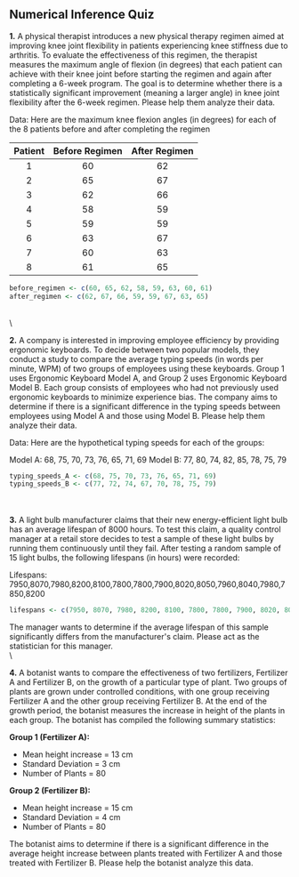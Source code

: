 Numerical Inference Quiz
---------------------------------------

**1.** A physical therapist introduces a new physical therapy regimen aimed at improving knee joint flexibility in patients experiencing knee stiffness due to arthritis. To evaluate the effectiveness of this regimen, the therapist measures the maximum angle of flexion (in degrees) that each patient can achieve with their knee joint before starting the regimen and again after completing a 6-week program. The goal is to determine whether there is a statistically significant improvement (meaning a larger angle) in knee joint flexibility after the 6-week regimen.  Please help them analyze their data.

Data:
Here are the maximum knee flexion angles (in degrees) for each of the 8 patients before and after completing the regimen

| Patient | Before Regimen | After Regimen |
|:----:|:--------------:|:-------------:|
|  1   |       60       |       62      |
|  2   |       65       |       67      |
|  3   |       62       |       66      |
|  4   |       58       |       59      |
|  5   |       59       |       59      |
|  6   |       63       |       67      |
|  7   |       60       |       63      |
|  8   |       61       |       65      |

```r
before_regimen <- c(60, 65, 62, 58, 59, 63, 60, 61)
after_regimen <- c(62, 67, 66, 59, 59, 67, 63, 65)
```
\
\

**2.** A company is interested in improving employee efficiency by providing ergonomic keyboards. To decide between two popular models, they conduct a study to compare the average typing speeds (in words per minute, WPM) of two groups of employees using these keyboards. Group 1 uses Ergonomic Keyboard Model A, and Group 2 uses Ergonomic Keyboard Model B. Each group consists of employees who had not previously used ergonomic keyboards to minimize experience bias. The company aims to determine if there is a significant difference in the typing speeds between employees using Model A and those using Model B.  Please help them analyze their data.

Data:
Here are the hypothetical typing speeds for each of the groups:

Model A: 68, 75, 70, 73, 76, 65, 71, 69
Model B: 77, 80, 74, 82, 85, 78, 75, 79

```r
typing_speeds_A <- c(68, 75, 70, 73, 76, 65, 71, 69)
typing_speeds_B <- c(77, 72, 74, 67, 70, 78, 75, 79)
```
\
\
**3.** A light bulb manufacturer claims that their new energy-efficient light bulb has an average lifespan of 8000 hours. To test this claim, a quality control manager at a retail store decides to test a sample of these light bulbs by running them continuously until they fail. After testing a random sample of 15 light bulbs, the following lifespans (in hours) were recorded:

Lifespans: 7950,8070,7980,8200,8100,7800,7800,7900,8020,8050,7960,8040,7980,7850,8200

```r
lifespans <- c(7950, 8070, 7980, 8200, 8100, 7800, 7800, 7900, 8020, 8050, 7960, 8040, 7980, 7850, 8200)
```

The manager wants to determine if the average lifespan of this sample significantly differs from the manufacturer's claim.  Please act as the statistician for this manager.
\
\

**4.** A botanist wants to compare the effectiveness of two fertilizers, Fertilizer A and Fertilizer B, on the growth of a particular type of plant. Two groups of plants are grown under controlled conditions, with one group receiving Fertilizer A and the other group receiving Fertilizer B. At the end of the growth period, the botanist measures the increase in height of the plants in each group. The botanist has compiled the following summary statistics:

**Group 1 (Fertilizer A):**

* Mean height increase = 13 cm
* Standard Deviation = 3 cm
* Number of Plants = 80

**Group 2 (Fertilizer B):**

* Mean height increase = 15 cm
* Standard Deviation = 4 cm
* Number of Plants = 80

The botanist aims to determine if there is a significant difference in the average height increase between plants treated with Fertilizer A and those treated with Fertilizer B.  Please help the botanist analyze this data.
